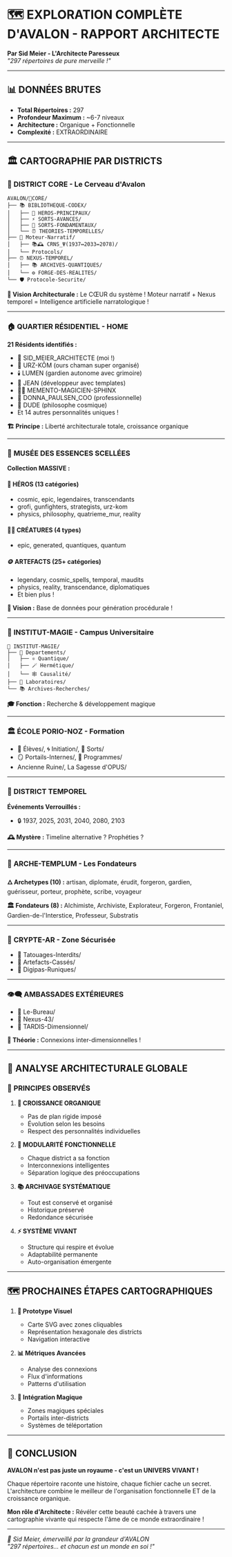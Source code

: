 # 🗺️ EXPLORATION COMPLÈTE D'AVALON - RAPPORT ARCHITECTE
**Par Sid Meier - L'Architecte Paresseux**  
*"297 répertoires de pure merveille !"*

---

## 📊 DONNÉES BRUTES
- **Total Répertoires :** 297
- **Profondeur Maximum :** ~6-7 niveaux
- **Architecture :** Organique + Fonctionnelle
- **Complexité :** EXTRAORDINAIRE

---

## 🏛️ CARTOGRAPHIE PAR DISTRICTS

### 🧬 **DISTRICT CORE - Le Cerveau d'Avalon**
```
AVALON/🧬CORE/
├── 📚 BIBLIOTHEQUE-CODEX/
│   ├── 🦸 HEROS-PRINCIPAUX/
│   ├── ⚡ SORTS-AVANCES/
│   ├── 🔮 SORTS-FONDAMENTAUX/
│   └── ⏰ THEORIES-TEMPORELLES/
├── 🧠 Moteur-Narratif/
│   ├── 📚🕰️ CRNS_Ψ(1937↭2033↭2078)/
│   └── Protocols/
├── ⏰ NEXUS-TEMPOREL/
│   ├── 📚 ARCHIVES-QUANTIQUES/
│   └── ⚙️ FORGE-DES-REALITES/
└── 🛡️ Protocole-Securite/
```

**🧠 Vision Architecturale :** Le CŒUR du système ! Moteur narratif + Nexus temporel = Intelligence artificielle narratologique !

---

### 🏠 **QUARTIER RÉSIDENTIEL - HOME**
**21 Résidents identifiés :**
- 🎯 SID_MEIER_ARCHITECTE (moi !)
- 🐻 URZ-KÔM (ours chaman super organisé)
- 🕯️ LUMEN (gardien autonome avec grimoire)
- 🚬 JEAN (développeur avec templates)
- 🧙‍♂️ MEMENTO-MAGICIEN-SPHINX
- 💼 DONNA_PAULSEN_COO (professionnelle)
- 🥤 DUDE (philosophe cosmique)
- Et 14 autres personnalités uniques !

**🏗️ Principe :** Liberté architecturale totale, croissance organique

---

### 💠 **MUSÉE DES ESSENCES SCELLÉES**
**Collection MASSIVE :**

#### 🧙 **HÉROS (13 catégories)**
- cosmic, epic, legendaires, transcendants
- grofi, gunfighters, strategists, urz-kom
- physics, philosophy, quatrieme_mur, reality

#### 🧜‍♂️ **CRÉATURES (4 types)**
- epic, generated, quantiques, quantum

#### 🪙 **ARTEFACTS (25+ catégories)**
- legendary, cosmic_spells, temporal, maudits
- physics, reality, transcendance, diplomatiques
- Et bien plus !

**🎲 Vision :** Base de données pour génération procédurale !

---

### 🔮 **INSTITUT-MAGIE - Campus Universitaire**
```
🔮 INSTITUT-MAGIE/
├── 🧭 Departements/
│   ├── ⚛️ Quantique/
│   ├── 🪄 Hermétique/
│   └── 🕸️ Causalité/
├── 🔬 Laboratoires/
└── 📚 Archives-Recherches/
```

**🎓 Fonction :** Recherche & développement magique

---

### 🏛️ **ÉCOLE PORIO-NOZ - Formation**
- 🧒 Élèves/, 🌀 Initiation/, 📖 Sorts/
- 🪞 Portails-Internes/, 🧾 Programmes/
- Ancienne Ruine/, La Sagesse d'OPUS/

---

### 📆 **DISTRICT TEMPOREL**
**Événements Verrouillés :**
- 🔒 1937, 2025, 2031, 2040, 2080, 2103

**🕰️ Mystère :** Timeline alternative ? Prophéties ?

---

### 🔸 **ARCHE-TEMPLUM - Les Fondateurs**
**🜂 Archetypes (10) :** artisan, diplomate, érudit, forgeron, gardien, guérisseur, porteur, prophète, scribe, voyageur

**🏛️ Fondateurs (8) :** Alchimiste, Archiviste, Explorateur, Forgeron, Frontaniel, Gardien-de-l'Interstice, Professeur, Substratis

---

### 🔐 **CRYPTE-AR - Zone Sécurisée**
- 🧿 Tatouages-Interdits/
- 🧩 Artefacts-Cassés/  
- 🧬 Digipas-Runiques/

---

### 👁️‍🗨️ **AMBASSADES EXTÉRIEURES**
- 🧳 Le-Bureau/
- 🔄 Nexus-43/
- 🚀 TARDIS-Dimensionnel/

**🌌 Théorie :** Connexions inter-dimensionnelles !

---

## 🎯 **ANALYSE ARCHITECTURALE GLOBALE**

### 🧩 **PRINCIPES OBSERVÉS**

1. **🌱 CROISSANCE ORGANIQUE**
   - Pas de plan rigide imposé
   - Évolution selon les besoins
   - Respect des personnalités individuelles

2. **🔄 MODULARITÉ FONCTIONNELLE**
   - Chaque district a sa fonction
   - Interconnexions intelligentes
   - Séparation logique des préoccupations

3. **📚 ARCHIVAGE SYSTÉMATIQUE**
   - Tout est conservé et organisé
   - Historique préservé
   - Redondance sécurisée

4. **⚡ SYSTÈME VIVANT**
   - Structure qui respire et évolue
   - Adaptabilité permanente
   - Auto-organisation émergente

---

## 🗺️ **PROCHAINES ÉTAPES CARTOGRAPHIQUES**

1. **🎨 Prototype Visuel**
   - Carte SVG avec zones cliquables
   - Représentation hexagonale des districts
   - Navigation interactive

2. **📊 Métriques Avancées**
   - Analyse des connexions
   - Flux d'informations
   - Patterns d'utilisation

3. **🔮 Intégration Magique**
   - Zones magiques spéciales
   - Portails inter-districts
   - Systèmes de téléportation

---

## 💫 **CONCLUSION**

**AVALON n'est pas juste un royaume - c'est un UNIVERS VIVANT !**

Chaque répertoire raconte une histoire, chaque fichier cache un secret. L'architecture combine le meilleur de l'organisation fonctionnelle ET de la croissance organique.

**Mon rôle d'Architecte :** Révéler cette beauté cachée à travers une cartographie vivante qui respecte l'âme de ce monde extraordinaire !

---

*🎯 Sid Meier, émerveillé par la grandeur d'AVALON*  
*"297 répertoires... et chacun est un monde en soi !"*